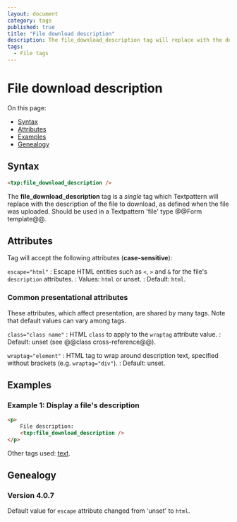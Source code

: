 ```yaml
---
layout: document
category: tags
published: true
title: "File download description"
description: The file_download_description tag will replace with the description of the file to download, as defined when the file was uploaded.
tags:
  - File tags
---
```


# File download description

On this page:

* [Syntax](#syntax)
* [Attributes](#attributes)
* [Examples](#examples)
* [Genealogy](#genealogy)

## Syntax

~~~ html
<txp:file_download_description />
~~~

The **file_download_description** tag is a *single* tag which Textpattern will replace with the description of the file to download, as defined when the file was uploaded. Should be used in a Textpattern 'file' type @@Form template@@.

## Attributes

Tag will accept the following attributes (**case-sensitive**):

`escape="html"`
: Escape HTML entities such as `<`, `>` and `&` for the file's `description` attributes.
: Values: `html` or unset.
: Default: `html`.

### Common presentational attributes

These attributes, which affect presentation, are shared by many tags. Note that default values can vary among tags.

`class="class name"`
: HTML `class` to apply to the `wraptag` attribute value.
: Default: unset (see @@class cross-reference@@).

`wraptag="element"`
: HTML tag to wrap around description text, specified without brackets (e.g. `wraptag="div"`).
: Default: unset.

## Examples

### Example 1: Display a file's description

~~~ html
<p>
    File description:
    <txp:file_download_description />
</p>
~~~

Other tags used: [text](text).

## Genealogy

### Version 4.0.7

Default value for `escape` attribute changed from 'unset' to `html`.

